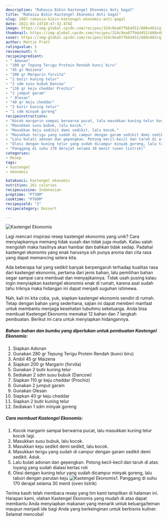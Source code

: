 ```yaml
---
description: "Rahasia Bikin Kastengel Ekonomis Anti Gagal"
title: "Rahasia Bikin Kastengel Ekonomis Anti Gagal"
slug: 2887-rahasia-bikin-kastengel-ekonomis-anti-gagal
date: 2021-03-14T10:47:32.474Z
image: https://img-global.cpcdn.com/recipes/324c9ea87fb6d452/680x482cq70/kastengel-ekonomis-foto-resep-utama.jpg
thumbnail: https://img-global.cpcdn.com/recipes/324c9ea87fb6d452/680x482cq70/kastengel-ekonomis-foto-resep-utama.jpg
cover: https://img-global.cpcdn.com/recipes/324c9ea87fb6d452/680x482cq70/kastengel-ekonomis-foto-resep-utama.jpg
author: Mattie Pratt
ratingvalue: 5
reviewcount: 6
recipeingredient:
- " Adonan"
- "280 gr Tepung Terigu Protein Rendah kunci biru"
- "45 gr Maizena"
- "200 gr Margarin forvita"
- "2 butir kuning telur"
- "2 sdm susu bubuk Dancow"
- "110 gr keju cheddar Prochiz"
- "2 jumput garam"
- " Olesan"
- "40 gr keju cheddar"
- "2 butir kuning telur"
- "1 sdm minyak goreng"
recipeinstructions:
- "Kocok margarin sampai berwarna pucat, lalu masukkan kuning telur kocok lagi."
- "Masukkan susu bubuk, lalu kocok."
- "Masukkan keju sedikit demi sedikit, lalu kocok."
- "Masukkan terigu yang sudah di campur dengan garam sedikit demi sedikit. Aduk."
- "Lalu bulati adonan dan gepengkan. Potong kecil-kecil dan taruh di atas loyang yang sudah dialasi kertas roti"
- "Olesi dengan kuning telur yang sudah dicampur minyak goreng, lalu taburi dengan parutan keju"
- "Panggang di suhu 170 derajat selama 30 menit (oven listrik)"
categories:
- Resep
tags:
- kastengel
- ekonomis

katakunci: kastengel ekonomis 
nutrition: 261 calories
recipecuisine: Indonesian
preptime: "PT30M"
cooktime: "PT60M"
recipeyield: "2"
recipecategory: Dessert

---
```



![Kastengel Ekonomis](https://img-global.cpcdn.com/recipes/324c9ea87fb6d452/680x482cq70/kastengel-ekonomis-foto-resep-utama.jpg)

Lagi mencari inspirasi resep kastengel ekonomis yang unik? Cara menyiapkannya memang tidak susah dan tidak juga mudah. Kalau salah mengolah maka hasilnya akan hambar dan bahkan tidak sedap. Padahal kastengel ekonomis yang enak harusnya sih punya aroma dan cita rasa yang dapat memancing selera kita.



Ada beberapa hal yang sedikit banyak berpengaruh terhadap kualitas rasa dari kastengel ekonomis, pertama dari jenis bahan, lalu pemilihan bahan segar sampai cara membuat dan menyajikannya. Tidak usah pusing kalau ingin menyiapkan kastengel ekonomis enak di rumah, karena asal sudah tahu triknya maka hidangan ini dapat menjadi suguhan istimewa.


Nah, kali ini kita coba, yuk, siapkan kastengel ekonomis sendiri di rumah. Tetap dengan bahan yang sederhana, sajian ini dapat memberi manfaat untuk membantu menjaga kesehatan tubuhmu sekeluarga. Anda bisa membuat Kastengel Ekonomis memakai 12 bahan dan 7 langkah pembuatan. Berikut ini cara untuk menyiapkan hidangannya.

<!--inarticleads1-->

##### Bahan-bahan dan bumbu yang diperlukan untuk pembuatan Kastengel Ekonomis:

1. Siapkan  Adonan
1. Gunakan 280 gr Tepung Terigu Protein Rendah (kunci biru)
1. Ambil 45 gr Maizena
1. Siapkan 200 gr Margarin (forvita)
1. Gunakan 2 butir kuning telur
1. Sediakan 2 sdm susu bubuk (Dancow)
1. Siapkan 110 gr keju cheddar (Prochiz)
1. Gunakan 2 jumput garam
1. Gunakan  Olesan
1. Siapkan 40 gr keju cheddar
1. Siapkan 2 butir kuning telur
1. Sediakan 1 sdm minyak goreng




<!--inarticleads2-->

##### Cara membuat Kastengel Ekonomis:

1. Kocok margarin sampai berwarna pucat, lalu masukkan kuning telur kocok lagi.
1. Masukkan susu bubuk, lalu kocok.
1. Masukkan keju sedikit demi sedikit, lalu kocok.
1. Masukkan terigu yang sudah di campur dengan garam sedikit demi sedikit. Aduk.
1. Lalu bulati adonan dan gepengkan. Potong kecil-kecil dan taruh di atas loyang yang sudah dialasi kertas roti
1. Olesi dengan kuning telur yang sudah dicampur minyak goreng, lalu taburi dengan parutan keju
<img src="//assets-global.cpcdn.com/assets/icons/button_play-2c75c40dde080a61004c1f40b05d8f140eaff45d7e9e6481dc71c63d2e7c4909.png" alt="Kastengel Ekonomis">1. Panggang di suhu 170 derajat selama 30 menit (oven listrik)




Terima kasih telah membaca resep yang tim kami tampilkan di halaman ini. Harapan kami, olahan Kastengel Ekonomis yang mudah di atas dapat membantu Anda menyiapkan makanan yang menarik untuk keluarga/teman maupun menjadi ide bagi Anda yang berkeinginan untuk berbisnis kuliner. Selamat mencoba!
